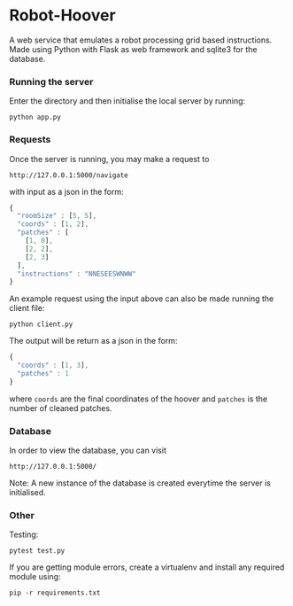 # Robot-Hoover
A web service that emulates a robot processing grid based instructions. Made using Python with Flask as web framework and sqlite3 for the database.

### Running the server

Enter the directory and then initialise the local server by running:

```
python app.py
```

### Requests
Once the server is running, you may make a request to

```
http://127.0.0.1:5000/navigate
```

with input as a json in the form:

```javascript
{
  "roomSize" : [5, 5],
  "coords" : [1, 2],
  "patches" : [
    [1, 0],
    [2, 2],
    [2, 3]
  ],
  "instructions" : "NNESEESWNWW"
}
```

An example request using the input above can also be made running the client file:

```
python client.py
```

The output will be return as a json in the form:

```javascript
{
  "coords" : [1, 3],
  "patches" : 1
}
```
where ```coords``` are the final coordinates of the hoover and ```patches``` is the number of cleaned patches.

### Database

In order to view the database, you can visit

```
http://127.0.0.1:5000/
```

Note: A new instance of the database is created everytime the server is initialised.

### Other

Testing:

```
pytest test.py
```

If you are getting module errors, create a virtualenv and install any required module using:

```
pip -r requirements.txt
```
